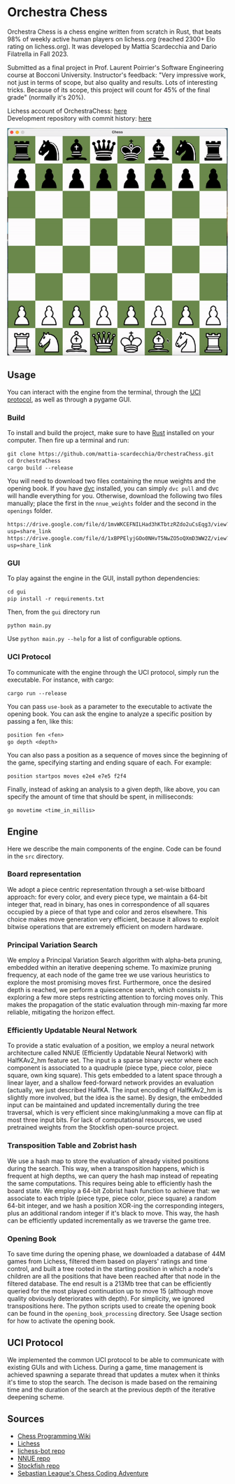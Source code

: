 # Orchestra Chess

Orchestra Chess is a chess engine written from scratch in Rust, that beats 98% of weekly active human players on lichess.org (reached 2300+ Elo rating on lichess.org). It was developed by Mattia Scardecchia and Dario Filatrella in Fall 2023.

Submitted as a final project in Prof. Laurent Poirrier's Software Engineering course at Bocconi University. Instructor's feedback: "Very impressive work, not just in terms of scope, but also quality and results. Lots of interesting tricks. Because of its scope, this project will count for 45% of the final grade" (normally it's 20%).

Lichess account of OrchestraChess: [here](https://lichess.org/@/OrchestraBot) \
Development repository with commit history: [here](https://github.com/DarioFi/OrchestraChess)

![](media/demo.gif)

## Usage

You can interact with the engine from the terminal, through the [UCI protocol](https://www.wbec-ridderkerk.nl/html/UCIProtocol.html), as well as through a pygame GUI.

### Build

To install and build the project, make sure to have [Rust](https://www.rust-lang.org/it) installed on your computer. Then fire up a terminal and run:

```
git clone https://github.com/mattia-scardecchia/OrchestraChess.git
cd OrchestraChess
cargo build --release
```

You will need to download two files containing the nnue weights and the opening book. If you have [dvc](https://dvc.org) installed, you can simply `dvc pull` and dvc will handle everything for you. Otherwise, download the following two files manually; place the first in the `nnue_weights` folder and the second in the `openings` folder.

```
https://drive.google.com/file/d/1mvWKCEFNILHad3hKTbtzRZdo2uCsEqg3/view?usp=share_link
https://drive.google.com/file/d/1xBPPElyjGOo0NHvT5NwZO5oQXmD3WW2Z/view?usp=share_link
```

### GUI

To play against the engine in the GUI, install python dependencies:

```
cd gui
pip install -r requirements.txt
```

Then, from the `gui` directory run

```
python main.py
```

Use `python main.py --help` for a list of configurable options.

### UCI Protocol

To communicate with the engine through the UCI protocol, simply run the executable. For instance, with cargo:

```
cargo run --release
```

You can pass `use-book` as a parameter to the executable to activate the opening book.
You can ask the engine to analyze a specific position by passing a fen, like this:

```
position fen <fen>
go depth <depth>
```

You can also pass a position as a sequence of moves since the beginning of the game, specifying starting and ending square of each. For example:

```
position startpos moves e2e4 e7e5 f2f4
```

Finally, instead of asking an analysis to a given depth, like above, you can specify the amount of time that should be spent, in milliseconds:

```
go movetime <time_in_millis>
```

## Engine

Here we describe the main components of the engine. Code can be found in the `src` directory.

### Board representation

We adopt a piece centric representation through a set-wise bitboard approach: for every color, and every piece type, we maintain a 64-bit integer that, read in binary, has ones in correspondence of all squares occupied by a piece of that type and color and zeros elsewhere.
This choice makes move generation very efficient, because it allows to exploit bitwise operations that are extremely efficient on modern hardware.

### Principal Variation Search

We employ a Principal Variation Search algorithm with alpha-beta pruning, embedded within an iterative deepening scheme. To maximize pruning frequency, at each node of the game tree we use various heuristics to explore the most promising moves first. Furthermore, once the desired depth is reached, we perform a quiescence search, which consists in exploring a few more steps restricting attention to forcing moves only. This makes the propagation of the static evaluation through min-maxing far more reliable, mitigating the horizon effect.

### Efficiently Updatable Neural Network

To provide a static evaluation of a position, we employ a neural network architecture called NNUE (Efficiently Updatable Neural Network) with HalfKAv2_hm feature set. The input is a sparse binary vector where each component is associated to a quadruple (piece type, piece color, piece square, own king square). This gets embedded to a latent space through a linear layer, and a shallow feed-forward network provides an evaluation (actually, we just described HalfKA. The input encoding of HalfKAv2_hm is slightly more involved, but the idea is the same).
By design, the embedded input can be maintained and updated incrementally during the tree traversal, which is very efficient since making/unmaking a move can flip at most three input bits.
For lack of computational resources, we used pretrained weights from the Stockfish open-source project.

### Transposition Table and Zobrist hash

We use a hash map to store the evaluation of already visited positions during the search. This way, when a transposition happens, which is frequent at high depths, we can query the hash map instead of repeating the same computations.
This requires being able to efficiently hash the board state. We employ a 64-bit Zobrist hash function to achieve that: we associate to each triple (piece type, piece color, piece square) a random 64-bit integer, and we hash a position XOR-ing the corresponding integers, plus an additional random integer if it's black to move. This way, the hash can be efficiently updated incrementally as we traverse the game tree.

### Opening Book

To save time during the opening phase, we downloaded a database of 44M games from Lichess, filtered them based on players' ratings and time control, and built a tree rooted in the starting position in which a node's children are all the positions that have been reached after that node in the filtered database. The end result is a 213Mb tree that can be efficiently queried for the most played continuation up to move 15 (although move quality obviously deteriorates with depth). For simplicity, we ignored transpositions here.
The python scripts used to create the opening book can be found in the `opening_book_processing` directory. See Usage section for how to activate the opening book.

## UCI Protocol

We implemented the common UCI protocol to be able to communicate with existing GUIs and with Lichess. During a game, time management is achieved spawning a separate thread that updates a mutex when it thinks it's time to stop the search. The decison is made based on the remaining time and the duration of the search at the previous depth of the iterative deepening scheme.

## Sources

- [Chess Programming Wiki](https://www.chessprogramming.org/Main_Page)
- [Lichess](https://lichess.org)
- [lichess-bot repo](https://github.com/lichess-bot-devs/lichess-bot)
- [NNUE repo](https://github.com/official-stockfish/nnue-pytorch)
- [Stockfish repo](https://github.com/official-stockfish/Stockfish)
- [Sebastian League's Chess Coding Adventure](https://github.com/SebLague/Chess-Coding-Adventure)
